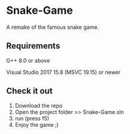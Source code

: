 # Snake-Game 
A remake of the famous snake game.

## Requirements
G++ 8.0 or above

Visual Studio 2017 15.8 (MSVC 19.15) or newer

## Check it out
1. Download the repo
2. Open the project folder >> Snake-Game.sln
3. run (press f5)
4. Enjoy the game ;)
